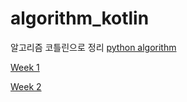 # algorithm_kotlin
알고리즘 코틀린으로 정리
[python algorithm](https://github.com/wjdghks963/algorithm)


[Week 1](https://github.com/wjdghks963/algorithm_kotlin/tree/master/app/src/main/java/com/example/algorithm_kotlin/by_week/week_1)

[Week 2](https://github.com/wjdghks963/algorithm_kotlin/tree/master/app/src/main/java/com/example/algorithm_kotlin/by_week/week2)
